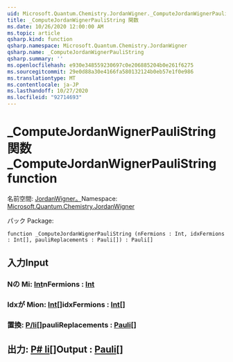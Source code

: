 ```yaml
---
uid: Microsoft.Quantum.Chemistry.JordanWigner._ComputeJordanWignerPauliString
title: _ComputeJordanWignerPauliString 関数
ms.date: 10/26/2020 12:00:00 AM
ms.topic: article
qsharp.kind: function
qsharp.namespace: Microsoft.Quantum.Chemistry.JordanWigner
qsharp.name: _ComputeJordanWignerPauliString
qsharp.summary: ''
ms.openlocfilehash: e930e348559230697c0e206885204b0e261f6275
ms.sourcegitcommit: 29e0d88a30e4166fa580132124b0eb57e1f0e986
ms.translationtype: MT
ms.contentlocale: ja-JP
ms.lasthandoff: 10/27/2020
ms.locfileid: "92714693"
---
```

# <a name="_computejordanwignerpaulistring-function"></a><span data-ttu-id="de493-102">_ComputeJordanWignerPauliString 関数</span><span class="sxs-lookup"><span data-stu-id="de493-102">_ComputeJordanWignerPauliString function</span></span>

<span data-ttu-id="de493-103">名前空間: [JordanWigner。](xref:Microsoft.Quantum.Chemistry.JordanWigner)</span><span class="sxs-lookup"><span data-stu-id="de493-103">Namespace: [Microsoft.Quantum.Chemistry.JordanWigner](xref:Microsoft.Quantum.Chemistry.JordanWigner)</span></span>

<span data-ttu-id="de493-104">パック [](https://nuget.org/packages/)</span><span class="sxs-lookup"><span data-stu-id="de493-104">Package: [](https://nuget.org/packages/)</span></span>




```qsharp
function _ComputeJordanWignerPauliString (nFermions : Int, idxFermions : Int[], pauliReplacements : Pauli[]) : Pauli[]
```


## <a name="input"></a><span data-ttu-id="de493-105">入力</span><span class="sxs-lookup"><span data-stu-id="de493-105">Input</span></span>

### <a name="nfermions--int"></a><span data-ttu-id="de493-106">Nの Mi: [Int](xref:microsoft.quantum.lang-ref.int)</span><span class="sxs-lookup"><span data-stu-id="de493-106">nFermions : [Int](xref:microsoft.quantum.lang-ref.int)</span></span>




### <a name="idxfermions--int"></a><span data-ttu-id="de493-107">Idxが Mion: [Int](xref:microsoft.quantum.lang-ref.int)[]</span><span class="sxs-lookup"><span data-stu-id="de493-107">idxFermions : [Int](xref:microsoft.quantum.lang-ref.int)[]</span></span>




### <a name="paulireplacements--pauli"></a><span data-ttu-id="de493-108">置換: [P/li](xref:microsoft.quantum.lang-ref.pauli)[]</span><span class="sxs-lookup"><span data-stu-id="de493-108">pauliReplacements : [Pauli](xref:microsoft.quantum.lang-ref.pauli)[]</span></span>





## <a name="output--pauli"></a><span data-ttu-id="de493-109">出力: [P# li](xref:microsoft.quantum.lang-ref.pauli)[]</span><span class="sxs-lookup"><span data-stu-id="de493-109">Output : [Pauli](xref:microsoft.quantum.lang-ref.pauli)[]</span></span>

